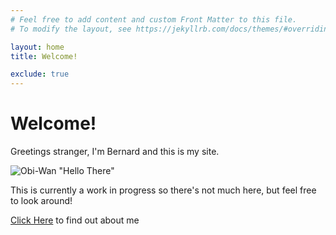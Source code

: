 ```yaml
---
# Feel free to add content and custom Front Matter to this file.
# To modify the layout, see https://jekyllrb.com/docs/themes/#overriding-theme-defaults

layout: home
title: Welcome!

exclude: true
---
```


# Welcome!
Greetings stranger, I'm Bernard and this is my site.

![Obi-Wan "Hello There"](https://media1.giphy.com/media/Nx0rz3jtxtEre/giphy.gif?cid=ecf05e47ynjg8tc5x9g48948a1foxi6ikasewhyd4juvrzh7&rid=giphy.gif&ct=g)

This is currently a work in progress so there's not much here, but feel free to look around!

[Click Here](about) to find out about me
